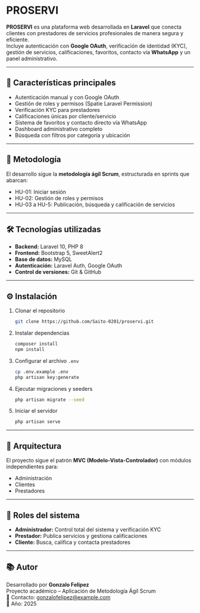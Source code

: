 # PROSERVI

**PROSERVI** es una plataforma web desarrollada en **Laravel** que conecta clientes con prestadores de servicios profesionales de manera segura y eficiente.  
Incluye autenticación con **Google OAuth**, verificación de identidad (KYC), gestión de servicios, calificaciones, favoritos, contacto vía **WhatsApp** y un panel administrativo.

---

## 🚀 Características principales
- Autenticación manual y con Google OAuth  
- Gestión de roles y permisos (Spatie Laravel Permission)  
- Verificación KYC para prestadores  
- Calificaciones únicas por cliente/servicio  
- Sistema de favoritos y contacto directo vía WhatsApp  
- Dashboard administrativo completo  
- Búsqueda con filtros por categoría y ubicación  

---

## 🧠 Metodología
El desarrollo sigue la **metodología ágil Scrum**, estructurada en sprints que abarcan:
- HU-01: Iniciar sesión  
- HU-02: Gestión de roles y permisos  
- HU-03 a HU-5: Publicación, búsqueda y calificación de servicios  

---

## 🛠️ Tecnologías utilizadas
- **Backend:** Laravel 10, PHP 8  
- **Frontend:** Bootstrap 5, SweetAlert2  
- **Base de datos:** MySQL  
- **Autenticación:** Laravel Auth, Google OAuth  
- **Control de versiones:** Git & GitHub  

---

## ⚙️ Instalación
1. Clonar el repositorio  
   ```bash
   git clone https://github.com/Saito-0201/proservi.git
   ```
2. Instalar dependencias  
   ```bash
   composer install
   npm install
   ```
3. Configurar el archivo `.env`  
   ```bash
   cp .env.example .env
   php artisan key:generate
   ```
4. Ejecutar migraciones y seeders  
   ```bash
   php artisan migrate --seed
   ```
5. Iniciar el servidor  
   ```bash
   php artisan serve
   ```

---

## 🧩 Arquitectura
El proyecto sigue el patrón **MVC (Modelo-Vista-Controlador)** con módulos independientes para:
- Administración  
- Clientes  
- Prestadores  

---

## 👥 Roles del sistema
- **Administrador:** Control total del sistema y verificación KYC  
- **Prestador:** Publica servicios y gestiona calificaciones  
- **Cliente:** Busca, califica y contacta prestadores  

---

## 📚 Autor
Desarrollado por **Gonzalo Felipez**  
Proyecto académico – Aplicación de Metodología Ágil Scrum  
📧 Contacto: gonzalofelipez@example.com  
📅 Año: 2025

